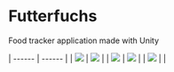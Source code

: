 # Futterfuchs
Food tracker application made with Unity

| ------ | ------ |
| ![](https://i.gyazo.com/43a91b46127ae1d70b9f2508b17c984c.png) | ![](https://i.gyazo.com/890a99d0fb627486dabbd8764e81a536.png) |
| ![](https://i.gyazo.com/b1afe2af829fa59c375c3a15cda43f8f.png) | ![](https://i.gyazo.com/072635bd4e0d31b8bdb1e11a129246d4.png) |
| ![](https://i.gyazo.com/ba2c3077ba3d0c9fbc1559182185b59f.png) |  |

